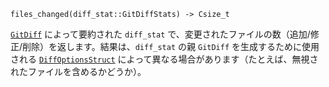 ```
files_changed(diff_stat::GitDiffStats) -> Csize_t
```

[`GitDiff`](@ref) によって要約された `diff_stat` で、変更されたファイルの数（追加/修正/削除）を返します。結果は、`diff_stat` の親 `GitDiff` を生成するために使用される [`DiffOptionsStruct`](@ref) によって異なる場合があります（たとえば、無視されたファイルを含めるかどうか）。
